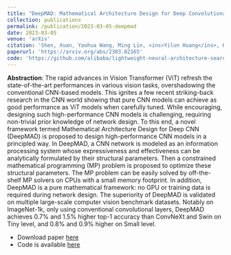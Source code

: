 ```yaml
---
title: "DeepMAD: Mathematical Architecture Design for Deep Convolutional Neural Network"
collection: publications
permalink: /publication/2023-03-05-deepmad
date: 2023-03-05
venue: 'arXiv'
citation: 'Shen, Xuan, Yaohua Wang, Ming Lin, <ins>Yilun Huang</ins>, Hao Tang, Xiuyu Sun, and Yanzhi Wang. "DeepMAD: Mathematical Architecture Design for Deep Convolutional Neural Network." arXiv preprint arXiv:2303.02165 (2023).'
paperurl: 'https://arxiv.org/abs/2303.02165'
code: 'https://github.com/alibaba/lightweight-neural-architecture-search'
---
```


<strong>Abstraction</strong>: The rapid advances in Vision Transformer (ViT) refresh the state-of-the-art performances in various vision tasks, overshadowing the conventional CNN-based models. This ignites a few recent striking-back research in the CNN world showing that pure CNN models can achieve as good performance as ViT models when carefully tuned. While encouraging, designing such high-performance CNN models is challenging, requiring non-trivial prior knowledge of network design. To this end, a novel framework termed Mathematical Architecture Design for Deep CNN (DeepMAD) is proposed to design high-performance CNN models in a principled way. In DeepMAD, a CNN network is modeled as an information processing system whose expressiveness and effectiveness can be analytically formulated by their structural parameters. Then a constrained mathematical programming (MP) problem is proposed to optimize these structural parameters. The MP problem can be easily solved by off-the-shelf MP solvers on CPUs with a small memory footprint. In addition, DeepMAD is a pure mathematical framework: no GPU or training data is required during network design. The superiority of DeepMAD is validated on multiple large-scale computer vision benchmark datasets. Notably on ImageNet-1k, only using conventional convolutional layers, DeepMAD achieves 0.7% and 1.5% higher top-1 accuracy than ConvNeXt and Swin on Tiny level, and 0.8% and 0.9% higher on Small level.

- Download paper [here](https://arxiv.org/abs/2303.02165)
- Code is available [here](https://github.com/alibaba/lightweight-neural-architecture-search)
